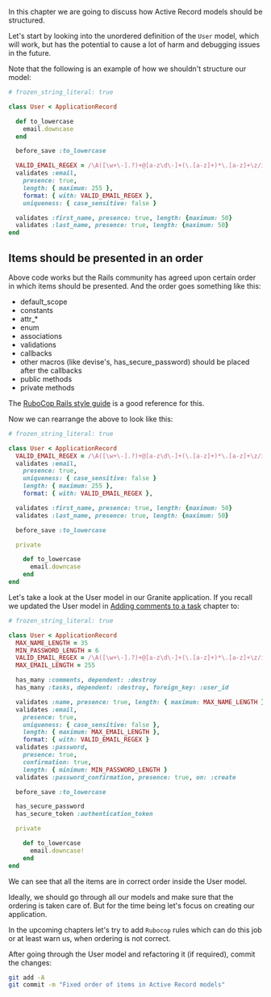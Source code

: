 In this chapter we are going to discuss how Active Record models should be
structured.

Let's start by looking into the unordered definition of the `User` model, which
will work, but has the potential to cause a lot of harm and debugging issues in
the future.

Note that the following is an example of how we shouldn't structure our model:

```ruby
# frozen_string_literal: true

class User < ApplicationRecord

  def to_lowercase
    email.downcase
  end

  before_save :to_lowercase

  VALID_EMAIL_REGEX = /\A([\w+\-].?)+@[a-z\d\-]+(\.[a-z]+)*\.[a-z]+\z/i
  validates :email,
    presence: true,
    length: { maximum: 255 },
    format: { with: VALID_EMAIL_REGEX },
    uniqueness: { case_sensitive: false }

  validates :first_name, presence: true, length: {maximum: 50}
  validates :last_name, presence: true, length: {maximum: 50}
end
```

## Items should be presented in an order

Above code works but the Rails community has agreed upon certain order in which
items should be presented. And the order goes something like this:

- default_scope
- constants
- attr\_\*
- enum
- associations
- validations
- callbacks
- other macros (like devise's, has_secure_password) should be placed after the
  callbacks
- public methods
- private methods

The
[RuboCop Rails style guide](https://github.com/rubocop-hq/rails-style-guide#macro-style-methods)
is a good reference for this.

Now we can rearrange the above to look like this:

```ruby
# frozen_string_literal: true

class User < ApplicationRecord
  VALID_EMAIL_REGEX = /\A([\w+\-].?)+@[a-z\d\-]+(\.[a-z]+)*\.[a-z]+\z/i
  validates :email,
    presence: true,
    uniqueness: { case_sensitive: false }
    length: { maximum: 255 },
    format: { with: VALID_EMAIL_REGEX },

  validates :first_name, presence: true, length: {maximum: 50}
  validates :last_name, presence: true, length: {maximum: 50}

  before_save :to_lowercase

  private

    def to_lowercase
      email.downcase
    end
end
```

Let's take a look at the User model in our Granite application. If you recall we
updated the User model in
[Adding comments to a task](/learn-rubyonrails/adding-comments-to-tasks)
chapter to:

```ruby
# frozen_string_literal: true

class User < ApplicationRecord
  MAX_NAME_LENGTH = 35
  MIN_PASSWORD_LENGTH = 6
  VALID_EMAIL_REGEX = /\A([\w+\-].?)+@[a-z\d\-]+(\.[a-z]+)*\.[a-z]+\z/i
  MAX_EMAIL_LENGTH = 255

  has_many :comments, dependent: :destroy
  has_many :tasks, dependent: :destroy, foreign_key: :user_id

  validates :name, presence: true, length: { maximum: MAX_NAME_LENGTH }
  validates :email,
    presence: true,
    uniqueness: { case_sensitive: false },
    length: { maximum: MAX_EMAIL_LENGTH },
    format: { with: VALID_EMAIL_REGEX }
  validates :password,
    presence: true,
    confirmation: true,
    length: { minimum: MIN_PASSWORD_LENGTH }
  validates :password_confirmation, presence: true, on: :create

  before_save :to_lowercase

  has_secure_password
  has_secure_token :authentication_token

  private

    def to_lowercase
      email.downcase!
    end
end
```

We can see that all the items are in correct order inside the User model.

Ideally, we should go through all our models and make sure that the ordering is
taken care of. But for the time being let's focus on creating our application.

In the upcoming chapters let's try to add `Rubocop` rules which can do this job
or at least warn us, when ordering is not correct.

After going through the User model and refactoring it (if required), commit the
changes:

```bash
git add -A
git commit -m "Fixed order of items in Active Record models"
```
